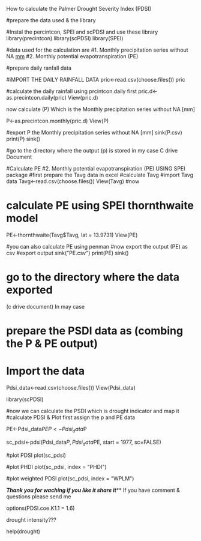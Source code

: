 How to calculate the Palmer Drought Severity Index (PDSI)
    
#prepare the data used & the library 

#Instal the percintcon, SPEI and scPDSI and use these library
library(precintcon) 
library(scPDSI)
library(SPEI)

#data used for the calculation are 
    #1. Monthly precipitation series without NA [mm](p)
    #2. Monthly potential evapotranspiration (PE)

#prepare daily ranfall data

#iMPORT THE DAILY RAINFALL DATA 
pric<-read.csv(choose.files())
pric

#calculate the daily rainfall using prcintcon.daily first
pric.d<-as.precintcon.daily(pric)
View(pric.d)

now calculate (P) Which is the Monthly precipitation series without NA [mm]

P<-as.precintcon.monthly(pric.d)
View(P)

#export P the Monthly precipitation series without NA [mm]
sink(P.csv)
print(P)
sink()

#go to the directory where the output (p) is stored in my case C drive Document 

#Calculate PE
  #2. Monthly potential evapotranspiration (PE) USING SPEI package 
#first prepare the Tavg data in excel 
#calculate Tavg 
#import Tavg data
Tavg<-read.csv(choose.files())
View(Tavg)
#now
# calculate PE using SPEI thornthwaite model
 PE<-thornthwaite(Tavg$Tavg, lat = 13.9731)
View(PE)

#you can also calculate PE using penman
#now export the output (PE) as csv
#export output
sink("PE.csv")
print(PE)
sink()

# go to the directory where the data exported 
  (c drive document) In may case

# prepare the PSDI data as (combing the P & PE output)
# Import the data 

Pdsi_data<-read.csv(choose.files())
View(Pdsi_data)

library(scPDSI)

#now we can calculate the PSDI which is drought indicator and map it 
#calculate PDSI & Plot 
first assign the p and PE data 

PE<-Pdsi_data$PE
P<-Pdsi_data$P

sc_pdsi<-pdsi(Pdsi_data$P, Pdsi_data$PE, start = 1977, sc=FALSE)


#plot PDSI
plot(sc_pdsi)

#plot PHDI
plot(sc_pdsi, index = "PHDI")

#plot weighted PDSI
plot(sc_pdsi, index = "WPLM")

*****************Thank you for waching if you like it share it*******************
If you have comment & questions please send me 

options(PDSI.coe.K1.1 = 1.6)


drought intensity???

help(drought) 
